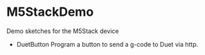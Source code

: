 # M5StackDemo
Demo sketches for the M5Stack device

- DuetButton   Program a button to send a g-code to Duet via http.

